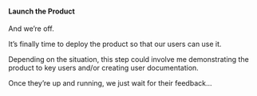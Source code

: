 #### Launch the Product

And we’re off.

It’s finally time to deploy the product so that our users can use it.

Depending on the situation, this step could involve me demonstrating the product to key users and/or creating user documentation.

Once they’re up and running, we just wait for their feedback...
